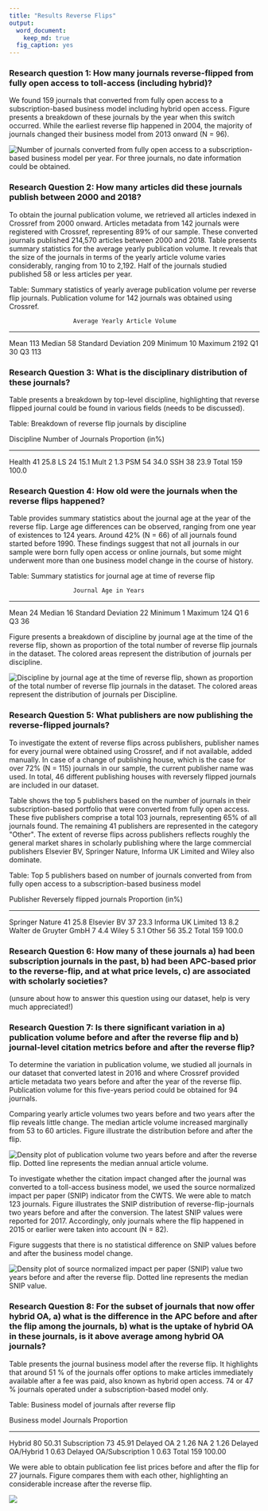 ```yaml
---
title: "Results Reverse Flips"
output:
  word_document: 
    keep_md: true
  fig_caption: yes
---
```






### Research question 1: How many journals reverse-flipped from fully open access to toll-access (including hybrid)? 

We found 159 journals that converted from fully open access to a subscription-based business model including hybrid open access. Figure presents a breakdown of these journals by the year when this switch occurred. While the earliest reverse flip happened in 2004, the majority of journals changed their business model from 2013 onward (N = 96).


![Number of journals converted from fully open access to a subscription-based business model per year. For three journals, no date information could be obtained.](results_files/figure-docx/time-1.png)

### Research Question 2: How many articles did these journals publish between 2000 and 2018?



To obtain the journal publication volume, we retrieved all articles indexed in Crossref from 2000 onward. Articles metadata from 142 journals were registered with Crossref, representing 89% of our sample. These converted journals published 214,570 articles between 2000 and 2018. Table presents summary statistics for the average yearly publication volume. It reveals that the size of the journals in terms of the yearly article volume varies considerably, ranging from 10 to 2,192. Half of the journals studied published 58 or less articles per year. 


Table: Summary statistics of yearly average publication volume per reverse flip journals. Publication volume for 142 journals was obtained using Crossref.

                      Average Yearly Article Volume
-------------------  ------------------------------
Mean                                            113
Median                                           58
Standard Deviation                              209
Minimum                                          10
Maximum                                        2192
Q1                                               30
Q3                                              113

### Research Question 3: What is the disciplinary distribution of these journals? 



Table presents a breakdown by top-level discipline, highlighting that reverse flipped journal could be found in various fields (needs to be discussed).


Table: Breakdown of reverse flip journals by discipline

Discipline    Number of Journals   Proportion (in%)
-----------  -------------------  -----------------
Health                        41               25.8
LS                            24               15.1
Mult                           2                1.3
PSM                           54               34.0
SSH                           38               23.9
Total                        159              100.0



### Research Question 4: How old were the journals when the reverse flips happened?

Table provides summary statistics about the journal age at the year of the reverse flip. Large age differences can be observed, ranging from one year of existences to 124 years. Around 42% (N = 66) of all journals found started before 1990. These findings suggest that not all journals in our sample were born fully open access or online journals, but some might underwent more than one business model change in the course of history.


Table: Summary statistics for journal age at time of reverse flip

                      Journal Age in Years
-------------------  ---------------------
Mean                                    24
Median                                  16
Standard Deviation                      22
Minimum                                  1
Maximum                                124
Q1                                       6
Q3                                      36

Figure presents a breakdown of discipline by journal age at the time of the reverse flip, shown as proportion of the total number of reverse flip journals in the dataset. The colored areas represent the distribution of journals per discipline. 


![Discipline by journal age at the time of reverse flip, shown as proportion of the total number of reverse flip journals in the dataset. The colored areas represent the distribution of journals per Discipline.](results_files/figure-docx/unnamed-chunk-8-1.png)

### Research Question 5: What publishers are now publishing the reverse-flipped journals?



To investigate the extent of reverse flips across publishers, publisher names for every journal were obtained using Crossref, and if not available, added manually. In case of a change of publishing house, which is the case for over 72% (N = 115) journals in our sample, the current publisher name was used. In total, 46 different publishing houses with reversely flipped journals are included in our dataset. 

Table shows the top 5 publishers based on the number of journals in their subscription-based portfolio that were converted from fully open access. These five publishers comprise a total 103 journals, representing 65% of all journals found. The remaining 41 publishers are represented in the category "Other". The extent of reverse flips across publishers reflects roughly the general market shares in scholarly publishing  where the large commercial publishers Elsevier BV, Springer Nature, Informa UK Limited and Wiley also dominate.


Table: Top 5 publishers based on number of journals converted from from fully open access to a subscription-based business model

Publisher                 Reversely flipped journals   Proportion (in%)
-----------------------  ---------------------------  -----------------
Springer Nature                                   41               25.8
Elsevier BV                                       37               23.3
Informa UK Limited                                13                8.2
Walter de Gruyter GmbH                             7                4.4
Wiley                                              5                3.1
Other                                             56               35.2
Total                                            159              100.0

### Research Question 6: How many of these journals a) had been subscription journals in the past, b) had been APC-based prior to the reverse-flip, and at what price levels, c) are associated with scholarly societies?

(unsure about how to answer this question using our dataset, help is very much appreciated!)

### Research Question 7:  Is there significant variation in  a) publication volume before and after the reverse flip and b) journal-level citation metrics before and after the reverse flip?




To determine the variation in publication volume, we studied all journals in our dataset that converted latest in 2016 and where Crossref provided article metadata two years before and after the year of the reverse flip. Publication volume for this five-years period could be obtained for 94 journals.

Comparing yearly article volumes two years before and two years after the flip reveals little change. The median article volume  increased marginally from 53 to 60 articles. Figure illustrate the distribution before and after the flip.

![Density plot of publication volume two years before and after the reverse flip. Dotted line represents the median annual article volume.](results_files/figure-docx/unnamed-chunk-12-1.png)



To investigate whether the citation impact changed after the journal was converted to a toll-access business model, we used the source normalized impact per paper (SNIP) indicator from the CWTS. We were able to match 123 journals. Figure illustrates the SNIP distribution of reverse-flip-journals two years before and after the conversion. The latest SNIP values were reported for 2017. Accordingly, only journals where the flip happened in 2015 or earlier were taken into account (N = 82).

Figure suggests that there is no statistical difference on SNIP values before and after the business model change. 

![Density plot of source normalized impact per paper (SNIP) value two years before and after the reverse flip. Dotted line represents the median SNIP value.](results_files/figure-docx/unnamed-chunk-14-1.png)

### Research Question 8: For the subset of journals that now offer hybrid OA, a) what is the difference in the APC before and after the flip among the journals, b) what is the uptake of hybrid OA in these journals, is it above average among hybrid OA journals? 

Table presents the journal business model after the reverse flip. It highlights that around 51 % of the journals offer options to make articles immediately available after a fee was paid, also known as hybrid open access. 74  or 47 % journals operated under a subscription-based model only.


Table: Business model of journals after reverse flip

Business model             Journals   Proportion
------------------------  ---------  -----------
Hybrid                           80        50.31
Subscription                     73        45.91
Delayed OA                        2         1.26
NA                                2         1.26
Delayed OA/Hybrid                 1         0.63
Delayed OA/Subscription           1         0.63
Total                           159       100.00




We were able to obtain publication fee list prices before and after the flip for 27 journals. Figure compares them with each other, highlighting an considerable increase after the reverse flip.  


![](results_files/figure-docx/unnamed-chunk-17-1.png)<!-- -->
